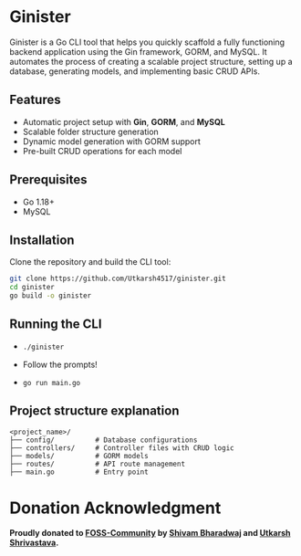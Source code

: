 # Ginister

Ginister is a Go CLI tool that helps you quickly scaffold a fully functioning backend application using the Gin framework, GORM, and MySQL. It automates the process of creating a scalable project structure, setting up a database, generating models, and implementing basic CRUD APIs.

## Features

- Automatic project setup with **Gin**, **GORM**, and **MySQL**
- Scalable folder structure generation
- Dynamic model generation with GORM support
- Pre-built CRUD operations for each model

## Prerequisites

- Go 1.18+
- MySQL

## Installation

Clone the repository and build the CLI tool:

```bash
git clone https://github.com/Utkarsh4517/ginister.git
cd ginister
go build -o ginister
```

## Running the CLI

-   ```bash
    ./ginister
    ```

- Follow the prompts!

- `go run main.go`

## Project structure explanation

```
<project_name>/
├── config/          # Database configurations
├── controllers/     # Controller files with CRUD logic
├── models/          # GORM models
├── routes/          # API route management
├── main.go          # Entry point

```

# Donation Acknowledgment

**Proudly donated to [FOSS-Community](https://github.com/FOSS-Community) by [Shivam Bharadwaj](https://github.com/Bharadwajshivam28) and [Utkarsh Shrivastava](https://github.com/Utkarsh4517).**
